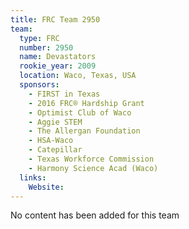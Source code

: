 ```yaml
---
title: FRC Team 2950
team:
  type: FRC
  number: 2950
  name: Devastators
  rookie_year: 2009
  location: Waco, Texas, USA
  sponsors:
    - FIRST in Texas
    - 2016 FRC® Hardship Grant
    - Optimist Club of Waco
    - Aggie STEM
    - The Allergan Foundation
    - HSA-Waco
    - Catepillar
    - Texas Workforce Commission
    - Harmony Science Acad (Waco)
  links:
    Website: 
---
```

No content has been added for this team